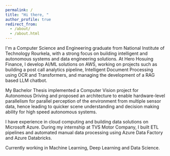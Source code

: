```yaml
---
permalink: /
title: "Hi there, "
author_profile: true
redirect_from: 
  - /about/
  - /about.html
---
```


I'm a Computer Science and Engineering graduate from National Institute of Technology Rourkela, with a strong focus on building intelligent and autonomous systems and data engineering solutions. At Hero Hosuing Finance, I develop AI/ML solutions on AWS, working on projects such as building a post call analytics pipeline, Intelligent Document Processing using OCR and Transformers, and managing the development of a RAG based LLM chatbot. 

My Bachelor Thesis implemented a Computer Vision project for Autonomous Driving and proposed an architecture to enable hardware-level parallelism for parallel perception of the environment from multiple sensor data, hence leading to quicker scene understanding and decision making ability for high speed autonomous systems. 

I have experience in cloud computing and building data solutions on Microsoft Azure. During my internship at TVS Motor Company, I built ETL pipelines and automated manual data processing using Azure Data Factory and Azure Databricks. 

Currently working in Machine Learning, Deep Learning and Data Science.
